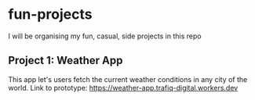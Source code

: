 # fun-projects
I will be organising my fun, casual, side projects in this repo

## Project 1: Weather App
This app let's users fetch the current weather conditions in any city of the world.
Link to prototype: https://weather-app.trafiq-digital.workers.dev